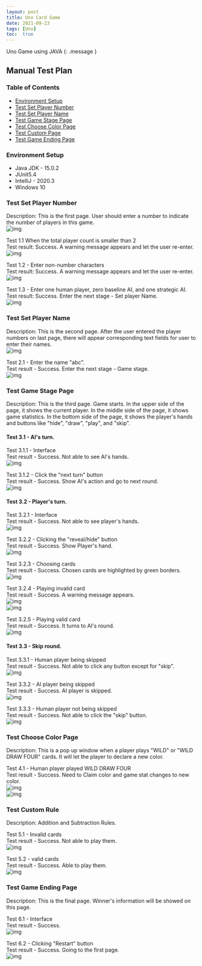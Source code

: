 ```yaml
---
layout: post
title: Uno Card Game
date: 2021-09-23
tags: [Uno]
toc:  true
---
```

Uno Game using JAVA
{: .message }

## Manual Test Plan
### Table of Contents
* [Environment Setup](#environment-setup)
* [Test Set Player Number](#test-set-player-number)
* [Test Set Player Name](#test-set-player-name)
* [Test Game Stage Page](#test-game-stage-page)
* [Test Choose Color Page](#test-choose-color-page)
* [Test Custom Page](#test-custom-rule)
* [Test Game Ending Page](#test-game-ending-page)

### Environment Setup
* Java JDK - 15.0.2
* JUnit5.4
* IntelliJ - 2020.3
* Windows 10

### Test Set Player Number
Description: This is the first page. User should enter a number to indicate the number of players in this game.   
![img](/imgs/setPlayerCnt1.png)

Test 1.1 When the total player count is smaller than 2   
Test result: Success. A warning message appears and let the user re-enter.  
![img](/imgs/setPlayerCnt2.png)   

Test 1.2 - Enter non-number characters   
Test result: Success. A warning message appears and let the user re-enter.  
![img](/imgs/setPlayerCnt3.png)

Test 1.3 - Enter one human player, zero baseline AI, and one strategic AI.   
Test result: Success. Enter the next stage - Set player Name.  
![img](/imgs/setPlayerCnt4.png)   


### Test Set Player Name
Description: This is the second page. After the user entered the player numbers on last page, there will appear
corresponding text fields for user to enter their names.   
![img](/imgs/setPlayerName1.png)

Test 2.1 - Enter the name "abc".   
Test result - Success. Enter the next stage - Game stage.    
![img](/imgs/setPlayerName2.png)

### Test Game Stage Page
Description: This is the third page. Game starts. In the upper side of the page, it shows the current player. 
In the middle side of the page, it shows game statistics. In the bottom side of the page, it shows the player's hands 
and buttons like "hide", "draw", "play", and "skip".    

#### Test 3.1 - AI's turn.  
Test 3.1.1 - Interface   
Test result - Success. Not able to see AI's hands.       
![img](/imgs/gameStage1.png)   

Test 3.1.2 - Click the "next turn" button    
Test result - Success. Show AI's action and go to next round.   
![img](/imgs/gameStage2.png)   

#### Test 3.2 - Player's turn.  
Test 3.2.1 - Interface   
Test result - Success. Not able to see player's hands.    
![img](/imgs/gameStage3.png)   

Test 3.2.2 - Clicking the "reveal/hide" button   
Test result - Success. Show Player's hand.   
![img](/imgs/gameStage4.png)   

Test 3.2.3 - Choosing cards     
Test result - Success. Chosen cards are highlighted by green borders.   
![img](/imgs/gameStage5.png)    

Test 3.2.4 - Playing invalid card    
Test result - Success. A warning message appears.   
![img](/imgs/gameStage6.png)  
![img](/imgs/gameStage14.png)

Test 3.2.5 - Playing valid card   
Test result - Success. It turns to AI's round.    
![img](/imgs/gameStage9.png)      

#### Test 3.3 - Skip round. 
Test 3.3.1 - Human player being skipped   
Test result - Success. Not able to click any button except for "skip".   
![img](/imgs/gameStage13.png)    

Test 3.3.2 - AI player being skipped     
Test result - Success. AI player is skipped.      
![img](/imgs/gameStage11.png)   

Test 3.3.3 - Human player not being skipped    
Test result - Success. Not able to click the "skip" button.    
![img](/imgs/gameStage7.png)   


### Test Choose Color Page
Description: This is a pop up window when a player plays "WILD" or "WILD DRAW FOUR" cards. It will let the player to
declare a new color.     

Test 4.1 - Human player played WILD DRAW FOUR    
Test result - Success. Need to Claim color and game stat changes to new color.     
![img](/imgs/gameStage8.png)     
![img](/imgs/gameStage10.png)    
### Test Custom Rule
Description: Addition and Subtraction Rules.     

Test 5.1 - Invalid cards    
Test result - Success. Not able to play them.    
![img](/imgs/gameStage12.png)

Test 5.2 - valid cards    
Test result - Success. Able to play them.   
![img](/imgs/gameStage15.png)   

### Test Game Ending Page  
Description: This is the final page. Winner's information will be showed on this page.   

Test 6.1 - Interface    
Test result - Success.    
![img](/imgs/gameEnding1.png)

Test 6.2 - Clicking "Restart" button    
Test result - Success. Going to the first page.      
![img](/imgs/gameEnding2.png)      